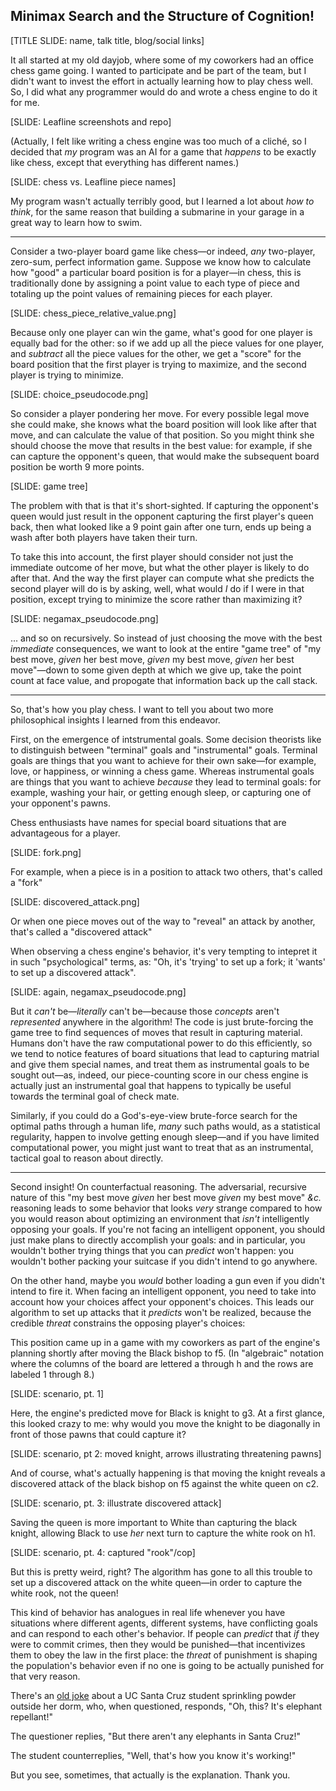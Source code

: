 ## Minimax Search and the Structure of Cognition!

[TITLE SLIDE: name, talk title, blog/social links]

It all started at my old dayjob, where some of my coworkers had an office chess game going. I wanted to participate and be part of the team, but I didn't want to invest the effort in actually learning how to play chess well. So, I did what any programmer would do and wrote a chess engine to do it for me.

[SLIDE: Leafline screenshots and repo]

(Actually, I felt like writing a chess engine was too much of a cliché, so I decided that _my_ program was an AI for a game that _happens_ to be exactly like chess, except that everything has different names.)

[SLIDE: chess vs. Leafline piece names]

My program wasn't actually terribly good, but I learned a lot about _how to think_, for the same reason that building a submarine in your garage in a great way to learn how to swim.

------

Consider a two-player board game like chess—or indeed, _any_ two-player, zero-sum, perfect information game. Suppose we know how to calculate how "good" a particular board position is for a player—in chess, this is traditionally done by assigning a point value to each type of piece and totaling up the point values of remaining pieces for each player.

[SLIDE: chess_piece_relative_value.png]

Because only one player can win the game, what's good for one player is equally bad for the other: so if we add up all the piece values for one player, and _subtract_ all the piece values for the other, we get a "score" for the board position that the first player is trying to maximize, and the second player is trying to minimize.

[SLIDE: choice_pseudocode.png]

So consider a player pondering her move. For every possible legal move she could make, she knows what the board position will look like after that move, and can calculate the value of that position. So you might think she should choose the move that results in the best value: for example, if she can capture the opponent's queen, that would make the subsequent board position be worth 9 more points.

[SLIDE: game tree]

The problem with that is that it's short-sighted. If capturing the opponent's queen would just result in the opponent capturing the first player's queen back, then what looked like a 9 point gain after one turn, ends up being a wash after both players have taken their turn.

To take this into account, the first player should consider not just the immediate outcome of her move, but what the other player is likely to do after that. And the way the first player can compute what she predicts the second player will do is by asking, well, what would _I_ do if I were in that position, except trying to minimize the score rather than maximizing it?

[SLIDE: negamax_pseudocode.png]

... and so on recursively. So instead of just choosing the move with the best _immediate_ consequences, we want to look at the entire "game tree" of "my best move, _given_ her best move, _given_ my best move, _given_ her best move"—down to some given depth at which we give up, take the point count at face value, and propogate that information back up the call stack.

------

So, that's how you play chess. I want to tell you about two more philosophical insights I learned from this endeavor.

First, on the emergence of intstrumental goals. Some decision theorists like to distinguish between "terminal" goals and "instrumental" goals. Terminal goals are things that you want to achieve for their own sake—for example, love, or happiness, or winning a chess game. Whereas instrumental goals are things that you want to achieve _because_ they lead to terminal goals: for example, washing your hair, or getting enough sleep, or capturing one of your opponent's pawns.

Chess enthusiasts have names for special board situations that are advantageous for a player.

[SLIDE: fork.png]

For example, when a piece is in a position to attack two others, that's called a "fork"

[SLIDE: discovered_attack.png]

Or when one piece moves out of the way to "reveal" an attack by another, that's called a "discovered attack"

When observing a chess engine's behavior, it's very tempting to intepret it in such "psychological" terms, as: "Oh, it's 'trying' to set up a fork; it 'wants' to set up a discovered attack".

[SLIDE: again, negamax_pseudocode.png]

But it _can't_ be—_literally_ can't be—because those _concepts_ aren't _represented_ anywhere in the algorithm! The code is just brute-forcing the game tree to find sequences of moves that result in capturing material. Humans don't have the raw computational power to do this efficiently, so we tend to notice features of board situations that lead to capturing matrial and give them special names, and treat them as instrumental goals to be sought out—as, indeed, our piece-counting score in our chess engine is actually just an instrumental goal that happens to typically be useful towards the terminal goal of check mate.

Similarly, if you could do a God's-eye-view brute-force search for the optimal paths through a human life, _many_ such paths would, as a statistical regularity, happen to involve getting enough sleep—and if you have limited computational power, you might just want to treat that as an instrumental, tactical goal to reason about directly.

-----

Second insight! On counterfactual reasoning. The adversarial, recursive nature of this "my best move _given_ her best move _given_ my best move" _&c._ reasoning leads to some behavior that looks _very_ strange compared to how you would reason about optimizing an environment that _isn't_ intelligently opposing your goals. If you're not facing an intelligent opponent, you should just make plans to directly accomplish your goals: and in particular, you wouldn't bother trying things that you can _predict_ won't happen: you wouldn't bother packing your suitcase if you didn't intend to go anywhere.

On the other hand, maybe you _would_ bother loading a gun even if you didn't intend to fire it. When facing an intelligent opponent, you need to take into account how your choices affect your opponent's choices. This leads our algorithm to set up attacks that it _predicts_ won't be realized, because the credible _threat_ constrains the opposing player's choices: 

This position came up in a game with my coworkers as part of the engine's planning shortly after moving the Black bishop to f5. (In "algebraic" notation where the columns of the board are lettered a through h and the rows are labeled 1 through 8.)

[SLIDE: scenario, pt. 1]

Here, the engine's predicted move for Black is knight to g3. At a first glance, this looked crazy to me: why would you move the knight to be diagonally in front of those pawns that could capture it?

[SLIDE: scenario, pt 2: moved knight, arrows illustrating threatening pawns]

And of course, what's actually happening is that moving the knight reveals a discovered attack of the black bishop on f5 against the white queen on c2.

[SLIDE: scenario, pt. 3: illustrate discovered attack]

Saving the queen is more important to White than capturing the black knight, allowing Black to use _her_ next turn to capture the white rook on h1.

[SLIDE: scenario, pt. 4: captured "rook"/cop]

But this is pretty weird, right? The algorithm has gone to all this trouble to set up a discovered attack on the white queen—in order to capture the white rook, not the queen!

This kind of behavior has analogues in real life whenever you have situations where different agents, different systems, have conflicting goals and can respond to each other's behavior. If people can _predict_ that _if_ they were to commit crimes, then they would be punished—that incentivizes them to obey the law in the first place: the _threat_ of punishment is shaping the population's behavior even if no one is going to be actually punished for that very reason.

There's an [old joke](https://www.nytimes.com/1988/01/02/opinion/elephant-repellent.html) about a UC Santa Cruz student sprinkling powder outside her dorm, who, when questioned, responds, "Oh, this? It's elephant repellant!"

The questioner replies, "But there aren't any elephants in Santa Cruz!"

The student counterreplies, "Well, that's how you know it's working!"

But you see, sometimes, that actually is the explanation. Thank you.
